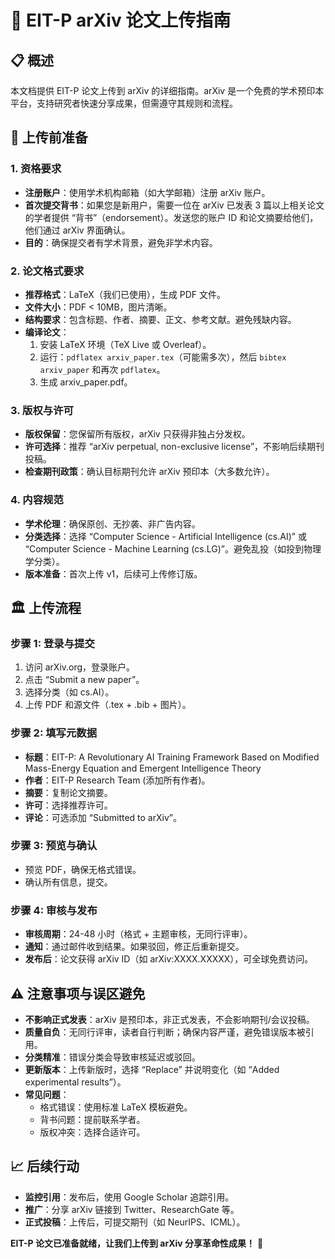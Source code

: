 # 🔬 EIT-P arXiv 论文上传指南

## 📋 概述

本文档提供 EIT-P 论文上传到 arXiv 的详细指南。arXiv 是一个免费的学术预印本平台，支持研究者快速分享成果，但需遵守其规则和流程。

## 🎯 上传前准备

### 1. 资格要求
- **注册账户**：使用学术机构邮箱（如大学邮箱）注册 arXiv 账户。
- **首次提交背书**：如果您是新用户，需要一位在 arXiv 已发表 3 篇以上相关论文的学者提供 “背书”（endorsement）。发送您的账户 ID 和论文摘要给他们，他们通过 arXiv 界面确认。
- **目的**：确保提交者有学术背景，避免非学术内容。

### 2. 论文格式要求
- **推荐格式**：LaTeX（我们已使用），生成 PDF 文件。
- **文件大小**：PDF < 10MB，图片清晰。
- **结构要求**：包含标题、作者、摘要、正文、参考文献。避免残缺内容。
- **编译论文**：
  1. 安装 LaTeX 环境（TeX Live 或 Overleaf）。
  2. 运行：`pdflatex arxiv_paper.tex`（可能需多次），然后 `bibtex arxiv_paper` 和再次 `pdflatex`。
  3. 生成 arxiv_paper.pdf。

### 3. 版权与许可
- **版权保留**：您保留所有版权，arXiv 只获得非独占分发权。
- **许可选择**：推荐 “arXiv perpetual, non-exclusive license”，不影响后续期刊投稿。
- **检查期刊政策**：确认目标期刊允许 arXiv 预印本（大多数允许）。

### 4. 内容规范
- **学术伦理**：确保原创、无抄袭、非广告内容。
- **分类选择**：选择 “Computer Science - Artificial Intelligence (cs.AI)” 或 “Computer Science - Machine Learning (cs.LG)”。避免乱投（如投到物理学分类）。
- **版本准备**：首次上传 v1，后续可上传修订版。

## 🏛️ 上传流程

### 步骤 1: 登录与提交
1. 访问 arXiv.org，登录账户。
2. 点击 “Submit a new paper”。
3. 选择分类（如 cs.AI）。
4. 上传 PDF 和源文件（.tex + .bib + 图片）。

### 步骤 2: 填写元数据
- **标题**：EIT-P: A Revolutionary AI Training Framework Based on Modified Mass-Energy Equation and Emergent Intelligence Theory
- **作者**：EIT-P Research Team (添加所有作者)。
- **摘要**：复制论文摘要。
- **许可**：选择推荐许可。
- **评论**：可选添加 “Submitted to arXiv”。

### 步骤 3: 预览与确认
- 预览 PDF，确保无格式错误。
- 确认所有信息，提交。

### 步骤 4: 审核与发布
- **审核周期**：24-48 小时（格式 + 主题审核，无同行评审）。
- **通知**：通过邮件收到结果。如果驳回，修正后重新提交。
- **发布后**：论文获得 arXiv ID（如 arXiv:XXXX.XXXXX），可全球免费访问。

## ⚠️ 注意事项与误区避免
- **不影响正式发表**：arXiv 是预印本，非正式发表，不会影响期刊/会议投稿。
- **质量自负**：无同行评审，读者自行判断；确保内容严谨，避免错误版本被引用。
- **分类精准**：错误分类会导致审核延迟或驳回。
- **更新版本**：上传新版时，选择 “Replace” 并说明变化（如 “Added experimental results”）。
- **常见问题**：
  - 格式错误：使用标准 LaTeX 模板避免。
  - 背书问题：提前联系学者。
  - 版权冲突：选择合适许可。

## 📈 后续行动
- **监控引用**：发布后，使用 Google Scholar 追踪引用。
- **推广**：分享 arXiv 链接到 Twitter、ResearchGate 等。
- **正式投稿**：上传后，可提交期刊（如 NeurIPS、ICML）。

**EIT-P 论文已准备就绪，让我们上传到 arXiv 分享革命性成果！** 🚀
